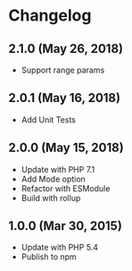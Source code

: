 Changelog
=========

2.1.0 (May 26, 2018)
--------------------
* Support range params 

2.0.1 (May 16, 2018)
--------------------
* Add Unit Tests

2.0.0 (May 15, 2018)
--------------------
* Update with PHP 7.1
* Add Mode option
* Refactor with ESModule
* Build with rollup

1.0.0 (Mar 30, 2015)
--------------------
* Update with PHP 5.4
* Publish to npm
